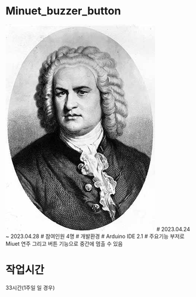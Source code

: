 # Minuet_buzzer_button
<img src="Ba.jpg">
# 2023.04.24 ~ 2023.04.28
# 참여인원
  4명
# 개발환경
# Arduino IDE 2.1
# 주요기능
  부저로 Miuet 연주 그리고 버튼 기능으로 중간에 멈출 수 있음

# 작업시간
  33시간(1주일 일 경우)
